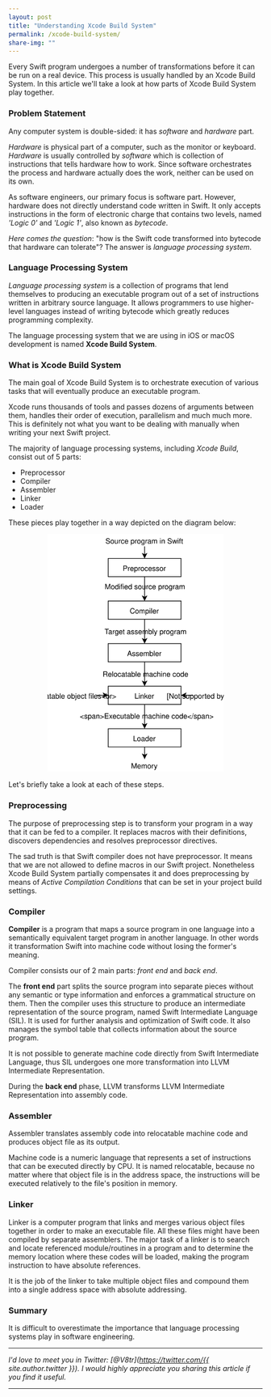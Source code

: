 ```yaml
---
layout: post
title: "Understanding Xcode Build System"
permalink: /xcode-build-system/
share-img: ""
---
```


Every Swift program undergoes a number of transformations before it can be run on a real device. This process is usually handled by an Xcode Build System. In this article we'll take a look at how parts of Xcode Build System play together.

### Problem Statement

Any computer system is double-sided: it has *software* and *hardware* part.

*Hardware* is physical part of a computer, such as the monitor or keyboard. *Hardware* is usually controlled by *software* which is collection of instructions that tells hardware how to work. Since software orchestrates the process and hardware actually does the work, neither can be used on its own.

As software engineers, our primary focus is software part. However, hardware does not directly understand code written in Swift. It only accepts instructions in the form of electronic charge that contains two levels, named *'Logic 0'* and *'Logic 1'*, also known as *bytecode*.

*Here comes the question*: "how is the Swift code transformed into bytecode that hardware can tolerate"? The answer is *language processing system*. 

### Language Processing System

*Language processing system* is a collection of programs that lend themselves to producing an executable program out of a set of instructions written in arbitrary source language. It allows programmers to use higher-level languages instead of writing bytecode which greatly reduces programming complexity.

The language processing system that we are using in iOS or macOS development is named **Xcode Build System**.

### What is Xcode Build System

The main goal of Xcode Build System is to orchestrate execution of various tasks that will eventually produce an executable program. 

Xcode runs thousands of tools and passes dozens of arguments between them, handles their order of execution, parallelism and much much more. This is definitely not what you want to be dealing with manually when writing your next Swift project.

The majority of language processing systems, including *Xcode Build*, consist out of 5 parts:

- Preprocessor
- Compiler
- Assembler
- Linker
- Loader
 
These pieces play together in a way depicted on the diagram below:

<p align="center">
    <a href="{{ "/img/xcode-build-system/language-processing-system.svg" | absolute_url }}">
        <img src="/img/xcode-build-system/language-processing-system.svg" width="350" alt="Understanding Swift Compilation Process - Language processing system"/>
    </a>
</p>

Let's briefly take a look at each of these steps.

### Preprocessing

The purpose of preprocessing step is to transform your program in a way that it can be fed to a compiler. It replaces macros with their definitions, discovers dependencies and resolves preprocessor directives.

The sad truth is that Swift compiler does not have preprocessor. It means that we are not allowed to define macros in our Swift project. Nonetheless Xcode Build System partially compensates it and does preprocessing by means of *Active Compilation Conditions* that can be set in your project build settings.

<!-- #### Dependencies Graph -->

<!-- Under the hood Xcode extensively uses [llbuild](https://github.com/apple/swift-llbuild) which is an open-source low-level build system. Xcode feeds Swift, Objective-C, C and C++ to llbuild and the latter resolves inclusion for them and creates dependencies graph. Along with the graph, it generates metadata in llbuild-native format that is used on further stages of language processing system. -->

<!-- Under the hood Xcode extensively uses [llbuild](https://github.com/apple/swift-llbuild) that accepts Swift, Objective-C, C and C++ files and resolves dependencies inclusion for them by creating a directed graph.

*llbuild* is a low-level build system, used by Xcode. Along with dependencies graph, it creates metadata in llbuild-native format that is used on further stages of language processing system. -->

### Compiler

**Compiler** is a program that maps a source program in one language into a semantically equivalent target program in another language. In other words it transformation Swift into machine code without losing the former's meaning.

Compiler consists our of 2 main parts: *front end* and *back end*.

The **front end** part splits the source program into separate pieces without any semantic or type information and enforces a grammatical structure on them. Then the compiler uses this structure to produce an intermediate representation of the source program, named Swift Intermediate Language (SIL). It is used for further analysis and optimization of Swift code. It also manages the symbol table that collects information about the source program.

It is not possible to generate machine code directly from Swift Intermediate Language, thus SIL undergoes one more transformation into LLVM Intermediate Representation.

During the **back end** phase, LLVM transforms LLVM Intermediate Representation into assembly code.

### Assembler

Assembler translates assembly code into relocatable machine code and produces object file as its output.

Machine code is a numeric language that represents a set of instructions that can be executed directly by CPU. It is named relocatable, because no matter where that object file is in the address space, the instructions will be executed relatively to the file's position in memory.

<!-- the addresses are relative and 

The addresses of instructions of relocatable machine code is relative, 

Assembler is a program that produces object files out of assembly code. Object file contains machine level instructions, information about hardware registers etc. The instructions are known as known relocatable machine code

Assembler is a program that converts assembly code into machine code. The output of assembly is object file.

The output of  relocatable machine code out of assembly code. -->

### Linker

Linker is a computer program that links and merges various object files together in order to make an executable file. All these files might have been compiled by separate assemblers. The major task of a linker is to search and locate referenced module/routines in a program and to determine the memory location where these codes will be loaded, making the program instruction to have absolute references.

It is the job of the linker to take multiple object files and compound them into a single address space with absolute addressing.



### Summary

It is difficult to overestimate the importance that language processing systems play in software engineering.

---

*I'd love to meet you in Twitter: [@V8tr](https://twitter.com/{{ site.author.twitter }}). I would highly appreciate you sharing this article if you find it useful.*

---

[starter-repo]: https://github.com/V8tr/CollectionViewGridLayout-Starter
[final-repo]: https://github.com/V8tr/CollectionViewGridLayout-Final